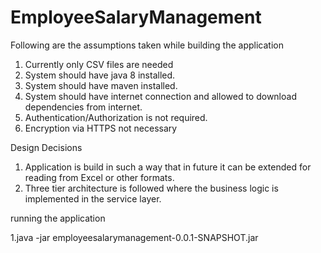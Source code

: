 # EmployeeSalaryManagement

Following are the assumptions taken while building the application
1. Currently only CSV files are needed
2. System should have java 8 installed.
3. System should have maven installed.
4. System should have internet connection and allowed to download dependencies from internet.
5. Authentication/Authorization is not required.
6. Encryption via HTTPS not necessary

Design Decisions
1. Application is build in such a way that in future it can be extended for reading from Excel or other formats.
2. Three tier architecture is followed where the business logic is implemented in the service layer.

running the application

1.java -jar employeesalarymanagement-0.0.1-SNAPSHOT.jar